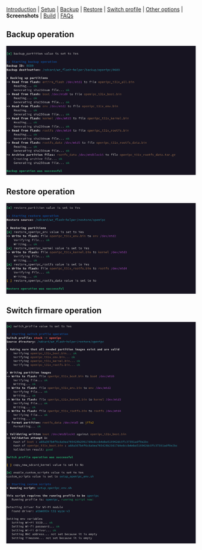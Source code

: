 [Introduction](README.md) | [Setup](README_setup.md) | [Backup](README_backup.md) | [Restore](README_restore.md) | [Switch profile](README_switch_profile.md) | [Other options](README_other_options.md) | **Screenshots** | [Build](README_build.md) | [FAQs](README_FAQs.md)

## Backup operation
![Alt text](https://raw.githubusercontent.com/archandanime/wz_flash-helper/main/images/sc_backup.png)


## Restore operation
![Alt text](https://raw.githubusercontent.com/archandanime/wz_flash-helper/main/images/sc_restore.png)


## Switch firmare operation
![Alt text](https://raw.githubusercontent.com/archandanime/wz_flash-helper/main/images/sc_switch_profile.png)

